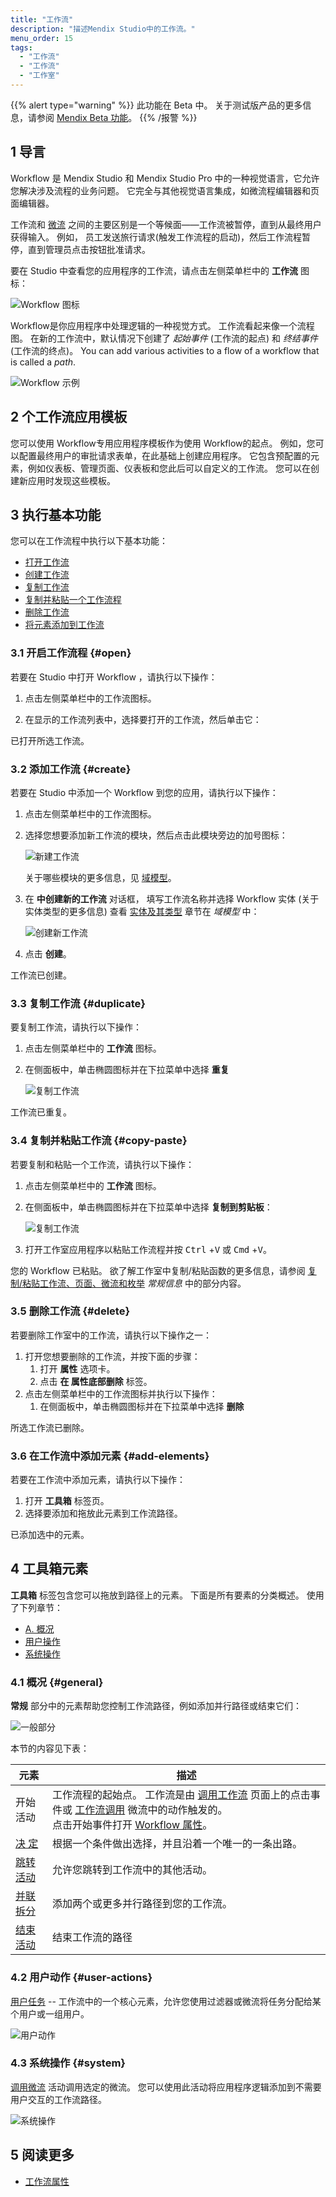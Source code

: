 ```yaml
---
title: "工作流"
description: "描述Mendix Studio中的工作流。"
menu_order: 15
tags:
  - "工作流"
  - "工作流"
  - "工作室"
---
```


{{% alert type="warning" %}}
此功能在 Beta 中。 关于测试版产品的更多信息，请参阅 [Mendix Beta 功能](/releasenotes/beta-features/)。
{{% /报警 %}}

## 1 导言

Workflow 是 Mendix Studio 和 Mendix Studio Pro 中的一种视觉语言，它允许您解决涉及流程的业务问题。 它完全与其他视觉语言集成，如微流程编辑器和页面编辑器。

工作流和 [微流](microflows) 之间的主要区别是一个等候面——工作流被暂停，直到从最终用户获得输入。 例如， 员工发送旅行请求(触发工作流程的启动)，然后工作流程暂停，直到管理员点击按钮批准请求。

要在 Studio 中查看您的应用程序的工作流，请点击左侧菜单栏中的 **工作流** 图标：

![Workflow 图标](attachments/workflows/workflow-icon.jpg)

Workflow是你应用程序中处理逻辑的一种视觉方式。 工作流看起来像一个流程图。 在新的工作流中，默认情况下创建了 *起始事件* (工作流的起点) 和 *终结事件* (工作流的终点)。 You can add various activities to a flow of a workflow that is called a *path*.

![Workflow 示例](attachments/workflows/workflow-example.jpg)

## 2 个工作流应用模板

您可以使用 Workflow专用应用程序模板作为使用 Workflow的起点。 例如，您可以配置最终用户的审批请求表单，在此基础上创建应用程序。 它包含预配置的元素，例如仪表板、管理页面、仪表板和您此后可以自定义的工作流。 您可以在创建新应用时发现这些模板。

## 3 执行基本功能

您可以在工作流程中执行以下基本功能：

* [打开工作流](#open)
* [创建工作流](#create)
* [复制工作流](#duplicate)
* [复制并粘贴一个工作流程](#copy-paste)
* [删除工作流](#delete)
* [将元素添加到工作流](#add-elements)

### 3.1 开启工作流程 {#open}

若要在 Studio 中打开 Workflow ，请执行以下操作：

1. 点击左侧菜单栏中的工作流图标。

2. 在显示的工作流列表中，选择要打开的工作流，然后单击它：


已打开所选工作流。

### 3.2 添加工作流 {#create}

若要在 Studio 中添加一个 Workflow 到您的应用，请执行以下操作：

1. 点击左侧菜单栏中的工作流图标。

2. 选择您想要添加新工作流的模块，然后点击此模块旁边的加号图标：

    ![新建工作流](attachments/workflows/new-workflow.jpg)

    关于哪些模块的更多信息，见 [域模型](domain-models)。

3. 在 **中创建新的工作流** 对话框， 填写工作流名称并选择 Workflow 实体 (关于实体类型的更多信息) 查看 [实体及其类型](domain-models#entity-types) 章节在 *域模型* 中：

    ![创建新工作流](attachments/workflows/create-new-workflow.jpg)

4. 点击 **创建**。

工作流已创建。

### 3.3 复制工作流 {#duplicate}

要复制工作流，请执行以下操作：

1. 点击左侧菜单栏中的 **工作流** 图标。

2. 在侧面板中，单击椭圆图标并在下拉菜单中选择 **重复**

    ![复制工作流](attachments/workflows/duplicate.jpg)

工作流已重复。

### 3.4 复制并粘贴工作流 {#copy-paste}

若要复制和粘贴一个工作流，请执行以下操作：

1. 点击左侧菜单栏中的 **工作流** 图标。

2. 在侧面板中，单击椭圆图标并在下拉菜单中选择 **复制到剪贴板**：

    ![复制工作流](attachments/workflows/copy.jpg)

3. 打开工作室应用程序以粘贴工作流程并按 <kbd>Ctrl</kbd> +<kbd>V</kbd> 或 <kbd>Cmd</kbd> +<kbd>V</kbd>。

您的 Workflow 已粘贴。 欲了解工作室中复制/粘贴函数的更多信息，请参阅 [复制/粘贴工作流、页面、微流和枚举](general#copy-paste-documents) *常规信息* 中的部分内容。

### 3.5 删除工作流 {#delete}

若要删除工作室中的工作流，请执行以下操作之一：

1. 打开您想要删除的工作流，并按下面的步骤：
    1. 打开 **属性** 选项卡。
    2. 点击 **在 **属性底部删除**** 标签。
2. 点击左侧菜单栏中的工作流图标并执行以下操作：
    1. 在侧面板中，单击椭圆图标并在下拉菜单中选择 **删除**

所选工作流已删除。

### 3.6 在工作流中添加元素 {#add-elements}

若要在工作流中添加元素，请执行以下操作：

1. 打开 **工具箱** 标签页。
2. 选择要添加和拖放此元素到工作流路径。

已添加选中的元素。

## 4 工具箱元素

**工具箱** 标签包含您可以拖放到路径上的元素。 下面是所有要素的分类概述。 使用了下列章节：

* [A. 概况](#general)
* [用户操作](#user-actions)
* [系统操作](#system)

### 4.1 概况 {#general}

**常规** 部分中的元素帮助您控制工作流路径，例如添加并行路径或结束它们：

![一般部分](attachments/workflows/general.jpg)

本节的内容见下表：

| 元素                                                  | 描述                                                                                                                                                                                                        |
| --------------------------------------------------- | --------------------------------------------------------------------------------------------------------------------------------------------------------------------------------------------------------- |
| 开始活动                                                | 工作流程的起始点。 工作流是由 [调用工作流](page-editor-widgets-events-section#call-workflow) 页面上的点击事件或 [工作流调用](microflows#microflow-workflow-activities) 微流中的动作触发的。 <br />点击开始事件打开 [Workflow 属性](workflow-properties)。 |
| [决 定](workflows-general-activities#decision)        | 根据一个条件做出选择，并且沿着一个唯一的一条出路。                                                                                                                                                                                 |
| [跳转活动](workflows-general-activities#jump)           | 允许您跳转到工作流中的其他活动。                                                                                                                                                                                          |
| [并联拆分](workflows-general-activities#parallel-split) | 添加两个或更多并行路径到您的工作流。                                                                                                                                                                                        |
| [结束活动](workflows-general-activities#end)            | 结束工作流的路径                                                                                                                                                                                                  |

### 4.2 用户动作 {#user-actions}

[用户任务](workflows-user-task) -- 工作流中的一个核心元素，允许您使用过滤器或微流将任务分配给某个用户或一组用户。

![用户动作](attachments/workflows/user-actions.jpg)

### 4.3 系统操作 {#system}

[调用微流](workflow-system-actions) 活动调用选定的微流。 您可以使用此活动将应用程序逻辑添加到不需要用户交互的工作流路径。

![系统操作](attachments/workflows/system-actions.jpg)

## 5 阅读更多

* [工作流属性](workflow-properties)